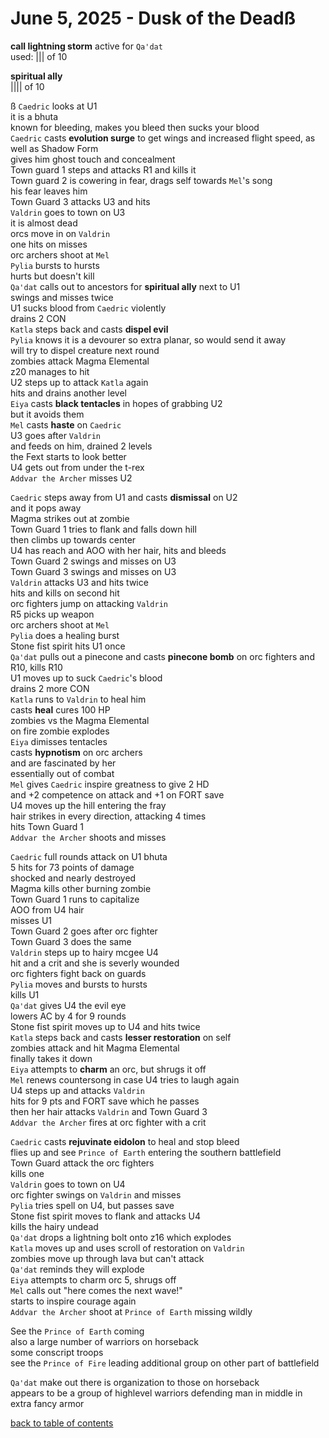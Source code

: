 # June 5, 2025 - Dusk of the Deadß

**call lightning storm** active for `Qa'dat`  
used: |||  of 10  

**spiritual ally**  
|||| of 10  

ß
`Caedric` looks at U1  
it is a bhuta  
known for bleeding, makes you bleed then sucks your blood  
`Caedric` casts **evolution surge** to get wings and increased flight speed, as well as Shadow Form  
gives him ghost touch and concealment  
Town guard 1 steps and attacks R1 and kills it  
Town guard 2 is cowering in fear, drags self towards `Mel`'s song  
his fear leaves him  
Town Guard 3 attacks U3 and hits  
`Valdrin` goes to town on U3  
it is almost dead  
orcs move in on `Valdrin`  
one hits on misses  
orc archers shoot at `Mel`  
`Pylia` bursts to hursts  
hurts but doesn't kill  
`Qa'dat` calls out to ancestors for **spiritual ally** next to U1  
swings and misses twice  
U1 sucks blood from `Caedric` violently  
drains 2 CON  
`Katla` steps back and casts **dispel evil**  
`Pylia` knows it is a devourer so extra planar, so would send it away  
will try to dispel creature next round  
zombies attack Magma Elemental    
z20 manages to hit  
U2 steps up to attack `Katla` again  
hits and drains another level  
`Eiya` casts **black tentacles** in hopes of grabbing U2  
but it avoids them  
`Mel` casts **haste** on `Caedric`  
U3 goes after `Valdrin`  
and feeds on him, drained 2 levels  
the Fext starts to look better  
U4 gets out from under the t-rex  
`Addvar the Archer` misses U2  

`Caedric` steps away from U1 and casts **dismissal** on U2  
and it pops away  
Magma strikes out at zombie  
Town Guard 1 tries to flank and falls down hill  
then climbs up towards center  
U4 has reach and AOO with her hair, hits and bleeds  
Town Guard 2 swings and misses on U3  
Town Guard 3 swings and misses on U3  
`Valdrin` attacks U3 and hits twice  
hits and kills on second hit  
orc fighters jump on attacking `Valdrin`  
R5 picks up weapon  
orc archers shoot at `Mel`  
`Pylia` does a healing burst  
Stone fist spirit hits U1 once  
`Qa'dat` pulls out a pinecone and casts **pinecone bomb** on orc fighters and R10, kills R10  
U1 moves up to suck `Caedric`'s blood  
drains 2 more CON  
`Katla` runs to `Valdrin` to heal him  
casts **heal** cures 100 HP  
zombies vs the Magma Elemental  
on fire zombie explodes  
`Eiya` dimisses tentacles  
casts **hypnotism** on orc archers  
and are fascinated by her  
essentially out of combat  
`Mel` gives `Caedric` inspire greatness to give 2 HD  
and +2 competence on attack and +1 on FORT save  
U4 moves up the hill entering the fray  
hair strikes in every direction, attacking 4 times   
hits Town Guard 1  
`Addvar the Archer` shoots and misses  

`Caedric` full rounds attack on U1 bhuta  
5 hits for 73 points of damage  
shocked and nearly destroyed  
Magma kills other burning zombie  
Town Guard 1 runs to capitalize  
AOO from U4 hair  
misses U1  
Town Guard 2 goes after orc fighter  
Town Guard 3 does the same  
`Valdrin` steps up to hairy mcgee U4  
hit and a crit and she is severly wounded  
orc fighters fight back on guards  
`Pylia` moves and bursts to hursts  
kills U1  
`Qa'dat` gives U4 the evil eye  
lowers AC by 4 for 9 rounds   
Stone fist spirit moves up to U4 and hits twice  
`Katla` steps back and casts **lesser restoration** on self  
zombies attack and hit Magma Elemental  
finally takes it down  
`Eiya` attempts to **charm** an orc, but shrugs it off  
`Mel` renews countersong in case U4 tries to laugh again  
U4 steps up and attacks `Valdrin`  
hits for 9 pts and FORT save which he passes  
then her hair attacks `Valdrin` and Town Guard 3  
`Addvar the Archer` fires at orc fighter with a crit  

`Caedric` casts **rejuvinate eidolon** to heal and stop bleed  
flies up and see `Prince of Earth` entering the southern battlefield  
Town Guard attack the orc fighters  
kills one  
`Valdrin` goes to town on U4  
orc fighter swings on `Valdrin` and misses  
`Pylia` tries spell on U4, but passes save  
Stone fist spirit moves to flank and attacks U4  
kills the hairy undead  
`Qa'dat` drops a lightning bolt onto z16 which explodes  
`Katla` moves up and uses scroll of restoration on `Valdrin`  
zombies move up through lava but can't attack  
`Qa'dat` reminds they will explode  
`Eiya` attempts to charm orc 5, shrugs off  
`Mel` calls out "here comes the next wave!"  
starts to inspire courage again  
`Addvar the Archer` shoot at `Prince of Earth` missing wildly  

See the `Prince of Earth` coming  
also a large number of warriors on horseback  
some conscript troops  
see the `Prince of Fire` leading additional group on other part of battlefield  

`Qa'dat` make out there is organization to those on horseback  
appears to be a group of highlevel warriors defending man in middle in extra fancy armor  

[back to table of contents](/sessions/README.md)
